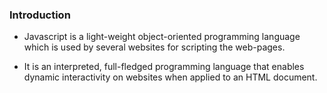 ### **Introduction**

- Javascript is a light-weight object-oriented programming language which is used by several websites for scripting the web-pages.

- It is an interpreted, full-fledged programming language that enables dynamic interactivity on websites when applied to an HTML document.


